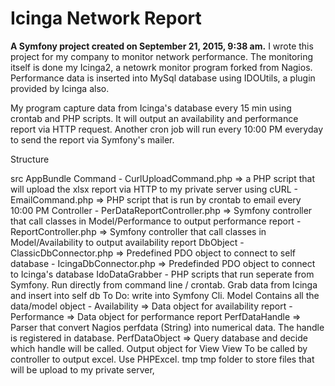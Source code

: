 Icinga Network Report
======

<b>A Symfony project created on September 21, 2015, 9:38 am.</b>
I wrote this project for my company to monitor network performance. The monitoring itself is done my Icinga2, a netowrk monitor program forked from Nagios. Performance data is inserted into MySql database using IDOUtils, a plugin provided by Icinga also.

My program capture data from Icinga's database every 15 min using crontab and PHP scripts. It will output an availability and performance report via HTTP request. Another cron job will run every 10:00 PM everyday to send the report via Symfony's mailer.

Structure

src
    AppBundle
        Command
            - CurlUploadCommand.php => a PHP script that will upload the xlsx report via HTTP to my private server using cURL
            - EmailCommand.php => PHP script that is run by crontab to email every 10:00 PM
        Controller
            - PerDataReportController.php => Symfony controller that call classes in Model/Performance to output performance report
            - ReportController.php => Symfony controller that call classes in Model/Availability to output availability report
        DbObject
            - ClassicDbConnector.php => Predefined PDO object to connect to self database
            - IcingaDbConnector.php => Predefinded PDO object to connect to Icinga's database
        IdoDataGrabber
            - PHP scripts that run seperate from Symfony. Run directly from command line / crontab. Grab data from Icinga and insert into self db
                To Do:
                    write into Symfony Cli.
        Model
            Contains all the data/model object
            - Availability => Data object for availability report
            - Performance => Data object for performance report
                PerfDataHandle => Parser that convert Nagios perfdata (String) into numerical data. The handle is registered in database.
                PerfDataObject => Query database and decide which handle will be called. Output object for View
        View
            To be called by controller to output excel. Use PHPExcel.
        tmp
            tmp folder to store files that will be upload to my private server,
